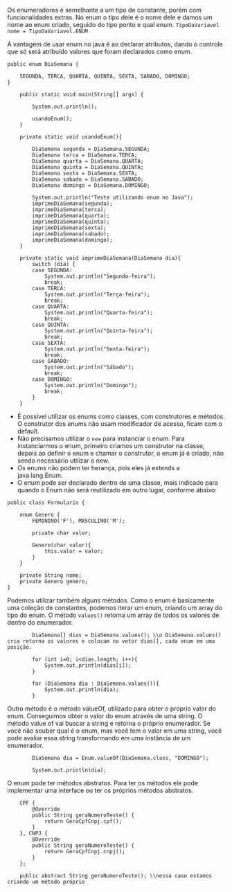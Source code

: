 Os enumeradores é semelhante a um tipo de constante, porém com funcionalidades extras. No enum o tipo dele é o nome dele e damos um nome ao enum criado, seguido do tipo ponto e qual enum.
`TipoDaVariavel nome = TipoDaVariavel.ENUM`

A vantagem de usar enum no java é ao declarar atributos, dando o controle que só será atribuído valores que foram declarados como enum.
```
public enum DiaSemana {
	
	SEGUNDA, TERCA, QUARTA, QUINTA, SEXTA, SABADO, DOMINGO;
}
```
```
    public static void main(String[] args) {

		System.out.println();
		
		usandoEnum();
	}
	
	private static void usandoEnum(){
		
		DiaSemana segunda = DiaSemana.SEGUNDA;
		DiaSemana terca = DiaSemana.TERCA;
		DiaSemana quarta = DiaSemana.QUARTA;
		DiaSemana quinta = DiaSemana.QUINTA;
		DiaSemana sexta = DiaSemana.SEXTA;
		DiaSemana sabado = DiaSemana.SABADO;
		DiaSemana domingo = DiaSemana.DOMINGO;
		
		System.out.println("Teste utilizando enum no Java");
		imprimeDiaSemana(segunda);
		imprimeDiaSemana(terca);
		imprimeDiaSemana(quarta);
		imprimeDiaSemana(quinta);
		imprimeDiaSemana(sexta);
		imprimeDiaSemana(sabado);
		imprimeDiaSemana(domingo);
	}
	
	private static void imprimeDiaSemana(DiaSemana dia){
		switch (dia) {
		case SEGUNDA:
			System.out.println("Segunda-feira");
			break;
		case TERCA:
			System.out.println("Terça-feira");
			break;
		case QUARTA:
			System.out.println("Quarta-feira");
			break;
		case QUINTA:
			System.out.println("Quinta-feira");
			break;
		case SEXTA:
			System.out.println("Sexta-feira");
			break;
		case SABADO:
			System.out.println("Sábado");
			break;
		case DOMINGO:
			System.out.println("Domingo");
			break;
		}
	}
```
- É possível utilizar os enums como classes, com construtores e métodos. O construtor dos enums não usam modificador de acesso, ficam com o default.
- Não precisamos utilizar o `new` para instanciar o enum. Para instanciarmos o enum, primeiro criamos um construtor na classe, depois ao definir o enum e chamar o construtor, o enum já é criado, não sendo necessário utilizar o new.
- Os enums não podem ter herança, pois eles já extends a java.lang.Enum.
- O enum pode ser declarado dentro de uma classe, mais indicado para quando o Enum não será reutilizado em outro lugar, conforme abaixo:
```
public class Formulario {
	
	enum Genero {
		FEMININO('F'), MASCULINO('M');
		
		private char valor;
		
		Genero(char valor){
			this.valor = valor;
		}
	}

	private String nome;
	private Genero genero;
}
```
Podemos utilizar também alguns métodos. Como o enum é basicamente uma coleção de constantes, podemos iterar um enum, criando um array do tipo do enum. O método `values()` retorna um array de todos os valores de dentro do enumerador.
```
        DiaSemana[] dias = DiaSemana.values(); \\o DiaSemana.values() cria retorna os valores e colocam no vetor dias[], cada enum em uma posição.

		for (int i=0; i<dias.length; i++){
			System.out.println(dias[i]);
		}
		
		for (DiaSemana dia : DiaSemana.values()){
			System.out.println(dia);
		}
```
Outro método é o método valueOf, utilizado para obter o próprio valor do enum. Conseguimos obter o valor do enum através de uma string. O método value of vai buscar a string e retorna o próprio enumerador. Se você não souber qual é o enum, mas você tem o valor em uma string, você pode avaliar essa string transformando em uma instância de um enumerador.
```
		DiaSemana dia = Enum.valueOf(DiaSemana.class, "DOMINGO");
		
		System.out.println(dia);
```
O enum pode ter métodos abstratos. Para ter os métodos ele pode implementar uma interface ou ter os próprios métodos abstratos.
```
    CPF {
		@Override
		public String geraNumeroTeste() {
			return GeraCpfCnpj.cpf();
		}
	}, CNPJ {
		@Override
		public String geraNumeroTeste() {
			return GeraCpfCnpj.cnpj();
		}
	};
	
	public abstract String geraNumeroTeste(); \\nessa caso estamos criando um método próprio
```